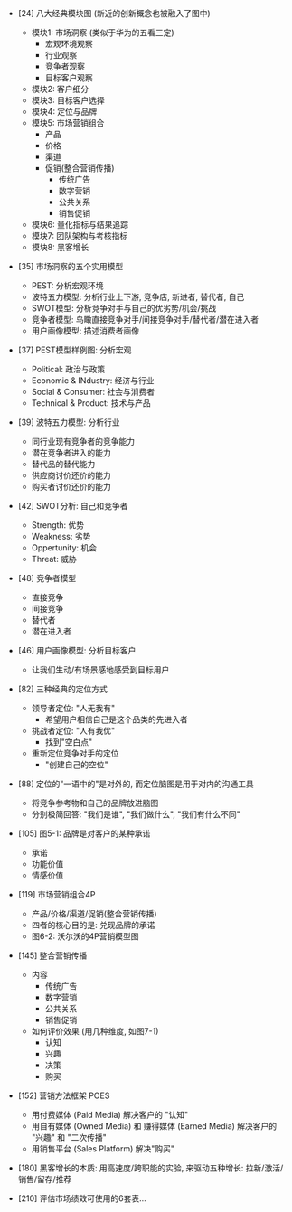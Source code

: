- [24] 八大经典模块图 (新近的创新概念也被融入了图中) 
  - 模块1: 市场洞察 (类似于华为的五看三定)
    - 宏观环境观察
    - 行业观察
    - 竞争者观察
    - 目标客户观察
  - 模块2: 客户细分
  - 模块3: 目标客户选择
  - 模块4: 定位与品牌
  - 模块5: 市场营销组合
    - 产品
    - 价格
    - 渠道
    - 促销(整合营销传播)
      - 传统广告
      - 数字营销
      - 公共关系
      - 销售促销
  - 模块6: 量化指标与结果追踪
  - 模块7: 团队架构与考核指标
  - 模块8: 黑客增长

- [35] 市场洞察的五个实用模型
  - PEST: 分析宏观环境
  - 波特五力模型: 分析行业上下游, 竞争店, 新进者, 替代者, 自己
  - SWOT模型: 分析竞争对手与自己的优劣势/机会/挑战
  - 竞争者模型: 鸟瞰直接竞争对手/间接竞争对手/替代者/潜在进入者
  - 用户画像模型: 描述消费者画像

- [37] PEST模型样例图: 分析宏观
  - Political: 政治与政策
  - Economic & INdustry: 经济与行业
  - Social & Consumer: 社会与消费者
  - Technical & Product: 技术与产品

- [39] 波特五力模型: 分析行业
  - 同行业现有竞争者的竞争能力
  - 潜在竞争者进入的能力
  - 替代品的替代能力
  - 供应商讨价还价的能力
  - 购买者讨价还价的能力

- [42] SWOT分析: 自己和竞争者
  - Strength: 优势
  - Weakness: 劣势
  - Oppertunity: 机会
  - Threat: 威胁

- [48] 竞争者模型
  - 直接竞争
  - 间接竞争
  - 替代者
  - 潜在进入者

- [46] 用户画像模型: 分析目标客户
  - 让我们生动/有场景感地感受到目标用户

- [82] 三种经典的定位方式
  - 领导者定位: "人无我有"
    - 希望用户相信自己是这个品类的先进入者
  - 挑战者定位: "人有我优"
    - 找到"空白点"
  - 重新定位竞争对手的定位
    - "创建自己的空位"

- [88] 定位的"一语中的"是对外的, 而定位脑图是用于对内的沟通工具
  - 将竞争参考物和自己的品牌放进脑图
  - 分别极简回答: "我们是谁", "我们做什么", "我们有什么不同"

- [105] 图5-1: 品牌是对客户的某种承诺
  - 承诺
  - 功能价值
  - 情感价值

- [119] 市场营销组合4P
  - 产品/价格/渠道/促销(整合营销传播)
  - 四者的核心目的是: 兑现品牌的承诺
  - 图6-2: 沃尔沃的4P营销模型图

- [145] 整合营销传播
  - 内容
    - 传统广告
    - 数字营销
    - 公共关系
    - 销售促销
  - 如何评价效果 (用几种维度, 如图7-1)
    - 认知
    - 兴趣
    - 决策
    - 购买

- [152] 营销方法框架 POES
  - 用付费媒体 (Paid Media) 解决客户的 "认知"
  - 用自有媒体 (Owned Media) 和 赚得媒体 (Earned Media) 解决客户的 "兴趣" 和 "二次传播"
  - 用销售平台 (Sales Platform) 解决"购买"

- [180] 黑客增长的本质: 用高速度/跨职能的实验, 来驱动五种增长: 拉新/激活/销售/留存/推荐

- [210] 评估市场绩效可使用的6套表...
